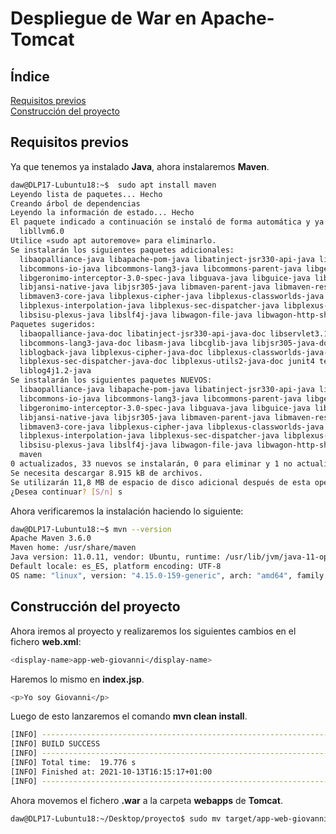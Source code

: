 # **Despliegue de War en Apache-Tomcat**

## **Índice**
[Requisitos previos](#id1)<br>
[Construcción del proyecto](#id2)

## **Requisitos previos**<a name = "id1"></a>
Ya que tenemos ya instalado **Java**, ahora instalaremos **Maven**.

```bash
daw@DLP17-Lubuntu18:~$  sudo apt install maven
Leyendo lista de paquetes... Hecho
Creando árbol de dependencias       
Leyendo la información de estado... Hecho
El paquete indicado a continuación se instaló de forma automática y ya no es necesario.
  libllvm6.0
Utilice «sudo apt autoremove» para eliminarlo.
Se instalarán los siguientes paquetes adicionales:
  libaopalliance-java libapache-pom-java libatinject-jsr330-api-java libcdi-api-java libcommons-cli-java
  libcommons-io-java libcommons-lang3-java libcommons-parent-java libgeronimo-annotation-1.3-spec-java
  libgeronimo-interceptor-3.0-spec-java libguava-java libguice-java libhawtjni-runtime-java libjansi-java
  libjansi-native-java libjsr305-java libmaven-parent-java libmaven-resolver-java libmaven-shared-utils-java
  libmaven3-core-java libplexus-cipher-java libplexus-classworlds-java libplexus-component-annotations-java
  libplexus-interpolation-java libplexus-sec-dispatcher-java libplexus-utils2-java libsisu-inject-java
  libsisu-plexus-java libslf4j-java libwagon-file-java libwagon-http-shaded-java libwagon-provider-api-java
Paquetes sugeridos:
  libaopalliance-java-doc libatinject-jsr330-api-java-doc libservlet3.1-java libcommons-io-java-doc
  libcommons-lang3-java-doc libasm-java libcglib-java libjsr305-java-doc libmaven-shared-utils-java-doc
  liblogback-java libplexus-cipher-java-doc libplexus-classworlds-java-doc libplexus-interpolation-java-doc
  libplexus-sec-dispatcher-java-doc libplexus-utils2-java-doc junit4 testng libcommons-logging-java
  liblog4j1.2-java
Se instalarán los siguientes paquetes NUEVOS:
  libaopalliance-java libapache-pom-java libatinject-jsr330-api-java libcdi-api-java libcommons-cli-java
  libcommons-io-java libcommons-lang3-java libcommons-parent-java libgeronimo-annotation-1.3-spec-java
  libgeronimo-interceptor-3.0-spec-java libguava-java libguice-java libhawtjni-runtime-java libjansi-java
  libjansi-native-java libjsr305-java libmaven-parent-java libmaven-resolver-java libmaven-shared-utils-java
  libmaven3-core-java libplexus-cipher-java libplexus-classworlds-java libplexus-component-annotations-java
  libplexus-interpolation-java libplexus-sec-dispatcher-java libplexus-utils2-java libsisu-inject-java
  libsisu-plexus-java libslf4j-java libwagon-file-java libwagon-http-shaded-java libwagon-provider-api-java
  maven
0 actualizados, 33 nuevos se instalarán, 0 para eliminar y 1 no actualizados.
Se necesita descargar 8.915 kB de archivos.
Se utilizarán 11,8 MB de espacio de disco adicional después de esta operación.
¿Desea continuar? [S/n] s
```

Ahora verificaremos la instalación haciendo lo siguiente:

```bash
daw@DLP17-Lubuntu18:~$ mvn --version
Apache Maven 3.6.0
Maven home: /usr/share/maven
Java version: 11.0.11, vendor: Ubuntu, runtime: /usr/lib/jvm/java-11-openjdk-amd64
Default locale: es_ES, platform encoding: UTF-8
OS name: "linux", version: "4.15.0-159-generic", arch: "amd64", family: "unix"
```

## **Construcción del proyecto**<a name = "id2"></a>
Ahora iremos al proyecto y realizaremos los siguientes cambios en el fichero **web.xml**:

```bash
<display-name>app-web-giovanni</display-name>
```

Haremos lo mismo en **index.jsp**.

```bash
<p>Yo soy Giovanni</p>
```

Luego de esto lanzaremos el comando **mvn clean install**.

```bash
[INFO] ------------------------------------------------------------------------
[INFO] BUILD SUCCESS
[INFO] ------------------------------------------------------------------------
[INFO] Total time:  19.776 s
[INFO] Finished at: 2021-10-13T16:15:17+01:00
[INFO] ------------------------------------------------------------------------
```

Ahora movemos el fichero **.war** a la carpeta **webapps** de **Tomcat**.

```bash
daw@DLP17-Lubuntu18:~/Desktop/proyecto$ sudo mv target/app-web-giovanni.war /opt/tomcat/apache-tomcat/webapps/
```
